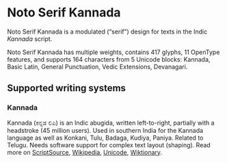 
# Noto Serif Kannada

Noto Serif Kannada is a modulated (“serif”) design for texts in the Indic _Kannada_ script. 

Noto Serif Kannada has multiple weights, contains 417 glyphs, 11 OpenType features, and supports 164 characters from 5 Unicode blocks: Kannada, Basic Latin, General Punctuation, Vedic Extensions, Devanagari.


## Supported writing systems


### Kannada

Kannada (ಕನ್ನಡ ಲಿಪಿ) is an Indic abugida, written left-to-right, partially with a headstroke (45 million users). Used in southern India for the Kannada language as well as Konkani, Tulu, Badaga, Kudiya, Paniya. Related to Telugu. Needs software support for complex text layout (shaping). Read more on [ScriptSource](https://scriptsource.org/scr/Knda), [Wikipedia](https://en.wikipedia.org/wiki/ISO_15924:Knda), [Unicode](https://www.unicode.org/versions/Unicode13.0.0/ch12.pdf#G38298), [Wiktionary](https://en.wiktionary.org/wiki/Category:Kannada_script).


